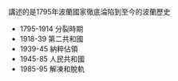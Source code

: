 講述的是1795年波蘭國家徹底淪陷到至今的波蘭歷史

* 1795-1914 分裂時期
* 1918-39 第二共和國
* 1939-45 納粹佔領
* 1945-85 人民共和國
* 1985-95 解凍和脫軌
